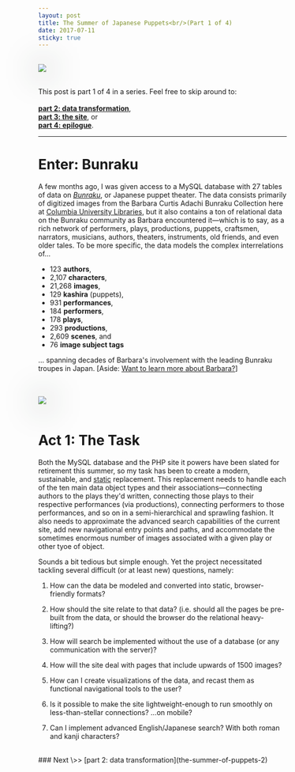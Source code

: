```yaml
---
layout: post
title: The Summer of Japanese Puppets<br/>(Part 1 of 4)
date: 2017-07-11
sticky: true
---
```


<br/>
<img src="http://www.columbia.edu/cgi-bin/dlo?obj=ldpd_bun_slide_362_1_6665_8069&size=medium" style="box-shadow: 2px 2px 4pc #23352a;"/>
<br/><br/>


This post is part 1 of 4 in a series. Feel free to skip around to:<br/><br/>__[part 2: data transformation](the-summer-of-puppets-2)__,<br/>__[part 3: the site](the-summer-of-puppets-3)__, or<br/>__[part 4: epilogue](the-summer-of-puppets-4)__.

<hr/>

# Enter: Bunraku

A few months ago, I was given access to a MySQL database with 27 tables of data on _[Bunraku](https://en.wikipedia.org/wiki/Bunraku)_, or Japanese puppet theater. The data consists primarily of digitized images from the Barbara Curtis Adachi Bunraku Collection here at [Columbia University Libraries](http://library.columbia.edu), but it also contains a ton of relational data on the Bunraku community as Barbara encountered it—which is to say, as a rich network of performers, plays, productions, puppets, craftsmen, narrators, musicians, authors, theaters, instruments, old friends, and even older tales. To be more specific, the data models the complex interrelations of...

- 123 __authors__,<br/>
- 2,107 __characters__,<br/>
- 21,268 __images__,<br/>
- 129 __kashira__ (puppets),<br/>
- 931 __performances__,<br/>
- 184 __performers__,<br/>
- 178 __plays__,<br/>
- 293 __productions__,<br/>
- 2,609 __scenes__, and <br/>
- 76 __image subject tags__

... spanning decades of Barbara's involvement with the leading Bunraku troupes in Japan. [Aside: [Want to learn more about Barbara?](http://www.sfgate.com/bayarea/article/Barbara-Curtis-Adachi-puppet-theater-expert-2822735.php)]

<br/><br/>
<img src="http://www.columbia.edu/cgi-bin/dlo?obj=ldpd_bun_slide_382_1_7021_8470&size=medium" style="box-shadow: 2px 2px 4pc #23352a;"/>
<br/><br/>

# Act 1: The Task

Both the MySQL database and the PHP site it powers have been slated for retirement this summer, so my task has been to create a modern, sustainable, and [static](https://en.wikipedia.org/wiki/Web_template_system#Static_page_generators) replacement. This replacement needs to handle each of the ten main data object types and their associations—connecting authors to the plays they'd written, connecting those plays to their respective performances (via productions), connecting performers to those performances, and so on in a semi-hierarchical and sprawling fashion. It also needs to approximate the advanced search capabilities of the current site, add new navigational entry points and paths, and accommodate the sometimes enormous number of images associated with a given play or other tyoe of object.


Sounds a bit tedious but simple enough. Yet the project necessitated tackling several difficult (or at least new) questions, namely:

1. How can the data be modeled and converted into static, browser-friendly formats?

2. How should the site relate to that data? (i.e. should all the pages be pre-built from the data, or should the browser do the relational heavy-lifting?)

3. How will search be implemented without the use of a database (or any communication with the server)?

4. How will the site deal with pages that include upwards of 1500 images?

5. How can I create visualizations of the data, and recast them as functional navigational tools to the user?

6. Is it possible to make the site lightweight-enough to run smoothly on less-than-stellar connections? ...on mobile?

7. Can I implement advanced English/Japanese search? With both roman and kanji characters?

<br/>
### <span style="font-weight:400">Next \>> </span>[part 2: data transformation](the-summer-of-puppets-2)
<br/><br/>
